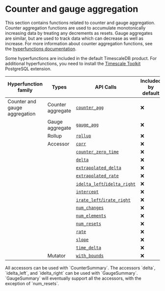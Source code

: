 # Counter and gauge aggregation
This section contains functions related to counter and gauge aggregation.
Counter aggregation functions are used to accumulate monotonically increasing data 
by treating any decrements as resets. Gauge aggregates are similar, but are used to
track data which can decrease as well as increase. For more information about counter
aggregation functions, see the
[hyperfunctions documentation][hyperfunctions-counter-agg].

Some hyperfunctions are included in the default TimescaleDB product. For
additional hyperfunctions, you need to install the
[Timescale Toolkit][install-toolkit] PostgreSQL extension.

|Hyperfunction family|Types|API Calls|Included by default|Toolkit required|
|-|-|-|-|-|
|Counter and gauge aggregation|Counter aggregate|[`counter_agg`](/hyperfunctions/counter_aggs/counter_agg_point/)|❌|✅|
||Gauge aggregate|[`gauge_agg`](/hyperfunctions/counter_aggs/gauge_agg/)|❌|✅|
||Rollup|[`rollup`](/hyperfunctions/counter_aggs/rollup-counter/)|❌|✅|
||Accessor|[`corr`](/hyperfunctions/counter_aggs/corr-stats/)|❌|✅|
|||[`counter_zero_time`](/hyperfunctions/counter_aggs/counter_zero_time/)|❌|✅|
|||[`delta`](/hyperfunctions/counter_aggs/delta/)|❌|✅|
|||[`extrapolated_delta`](/hyperfunctions/counter_aggs/extrapolated_delta/)|❌|✅|
|||[`extrapolated_rate`](/hyperfunctions/counter_aggs/extrapolated_rate/)|❌|✅|
|||[`idelta_left`/`idelta_right`](/hyperfunctions/counter_aggs/idelta/)|❌|✅|
|||[`intercept`](/hyperfunctions/counter_aggs/intercept-counter/)|❌|✅|
|||[`irate_left`/`irate_right`](/hyperfunctions/counter_aggs/irate/)|❌|✅|
|||[`num_changes`](/hyperfunctions/counter_aggs/num_changes/)|❌|✅|
|||[`num_elements`](/hyperfunctions/counter_aggs/num_elements/)|❌|✅|
|||[`num_resets`](/hyperfunctions/counter_aggs/num_resets/)|❌|✅|
|||[`rate`](/hyperfunctions/counter_aggs/rate/)|❌|✅|
|||[`slope`](/hyperfunctions/counter_aggs/slope-counter/)|❌|✅|
|||[`time_delta`](/hyperfunctions/counter_aggs/time_delta/)|❌|✅|
||Mutator|[`with_bounds`](/hyperfunctions/counter_aggs/with_bounds/)|❌|✅|

<highlight type="important">
All accessors can be used with `CounterSummary`. The accessors `delta`,
`idelta_left`, and `idelta_right` can be used with `GaugeSummary`.
`GaugeSummary` will eventually support all the accessors, with the exception
of `num_resets`.
</highlight>


[hyperfunctions-counter-agg]: timescaledb/:currentVersion:/how-to-guides/hyperfunctions/counter-aggregation/
[install-toolkit]: timescaledb/:currentVersion:/how-to-guides/hyperfunctions/install-toolkit

